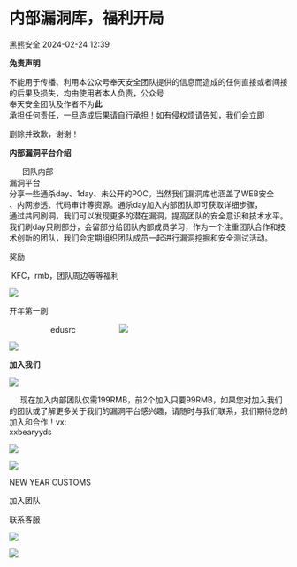 #  内部漏洞库，福利开局   
 黑熊安全   2024-02-24 12:39  
  
**免责声明**  
  
不能用于传播、利用本公众号奉天安全团队提供的信息而造成的任何直接或者间接的后果及损失，均由使用者本人负责，公众号  
奉天安全团队及作者不为**此**  
承担任何责任，一旦造成后果请自行承担！如有侵权烦请告知，我们会立即  
  
  
删除并致歉，谢谢！  
  
**内部漏洞平台介绍**  
  
  
      团队内部  
漏洞平台  
分享一些通杀day、1day、未公开的POC。当然我们漏洞库也涵盖了WEB安全  
、内网渗透、代码审计等资源。通杀day加入内部团队即可获取详细步骤，  
通过共同刷洞，我们可以发现更多的潜在漏洞，提高团队的安全意识和技术水平。  
我们刷day只刷部分，会留部分给团队内部成员学习，作为一个注重团队合作和技术创新的团队，我们会定期组织团队成员一起进行漏洞挖掘和安全测试活动。  
  
奖励  
  
 KFC，rmb，团队周边等等福利  
  
![](https://mmbiz.qpic.cn/mmbiz_png/hMqYCmUhj5hnl2pL6IicBmWBAuNFkH1NneFKniaBbwl0EqOL0ud4mXiaFCOB6aSgX366RGZL3HfhmpLvNlqpUcNAg/640?wx_fmt=png&from=appmsg "")  
  
  
开年第一刷  
  
                   edusrc                    ![](https://mmbiz.qpic.cn/mmbiz_png/hMqYCmUhj5hnl2pL6IicBmWBAuNFkH1NnDeqY79aNOL6ox5vvTKfJYxiaMXtqKekPRaJNZ7PRjt9MDs4Gqh15yJA/640?wx_fmt=png&from=appmsg "")  
  
  
  
![](https://mmbiz.qpic.cn/mmbiz_png/hMqYCmUhj5hnl2pL6IicBmWBAuNFkH1NnQYLDcjGaqX7bs9ia0MOvo7ZBXPnm51USXia4Aia6XJwQmHW4ia2ZNDvjAQ/640?wx_fmt=png&from=appmsg "")  
  
  
**加入我们**  
  
![](https://mmbiz.qpic.cn/mmbiz_gif/Ljib4So7yuWgguG8wqKwdZv9TAb8JOGpaTuOCtflE4iajcWojjjDqFrq2FsjwG00Ng8dFGuOG4gFHeHJFMeNm9wQ/640?wx_fmt=gif&from=appmsg "")  
  
  
     现在加入内部团队仅需199RMB，前2个加入只要99RMB，如果您对加入我们的团队或了解更多关于我们的漏洞平台感兴趣，请随时与我们联系，我们期待您的加入和合作！vx:  
xxbearyyds  
  
![](https://mmbiz.qpic.cn/mmbiz_gif/bL2iaicTYdZn4licIcY9JvYV9EoIogiazJgZM4KVZQHHGc0HS7eYU5817icYE9R175icwiaZamibjQ4t3caWBHhNnBicpBA/640?wx_fmt=gif&from=appmsg "")  
  
![](https://mmbiz.qpic.cn/mmbiz_png/kmmKLfv0wVibc3zMWg45MYdgBibfp0nbxBAeaQrLicDKcnLacdFeNBicxZROXfOGTRBbZMb0gSibd2p8WObPROsEfZg/640?wx_fmt=png "")  
  
  
NEW YEAR CUSTOMS  
  
加入团队  
  
联系客服  
  
![](https://mmbiz.qpic.cn/mmbiz_png/bL2iaicTYdZn4licIcY9JvYV9EoIogiazJgZUSicWtMB5l1S235bycE939C1hp6oPs9qicrN5m5nF5od7CviafJsAPDyA/640?wx_fmt=png&from=appmsg "")  
  
![](https://mmbiz.qpic.cn/mmbiz_png/bL2iaicTYdZn4licIcY9JvYV9EoIogiazJgZoCfeI2NpxvutXJw3eBoVgYDdfCgvt31IDVEI63Ds8klfnBTpzDOuTA/640?wx_fmt=png&from=appmsg "")  
  
  
  
